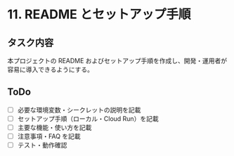 # 11. README とセットアップ手順

## タスク内容

本プロジェクトの README およびセットアップ手順を作成し、開発・運用者が容易に導入できるようにする。

## ToDo

- [ ] 必要な環境変数・シークレットの説明を記載
- [ ] セットアップ手順（ローカル・Cloud Run）を記載
- [ ] 主要な機能・使い方を記載
- [ ] 注意事項・FAQ を記載
- [ ] テスト・動作確認
